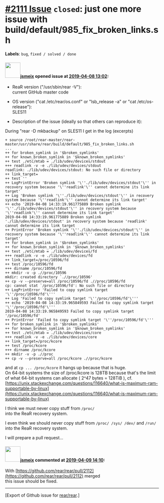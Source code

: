 [\#2111 Issue](https://github.com/rear/rear/issues/2111) `closed`: just one more issue with build/default/985\_fix\_broken\_links.sh
====================================================================================================================================

**Labels**: `bug`, `fixed / solved / done`

#### <img src="https://avatars.githubusercontent.com/u/1788608?u=925fc54e2ce01551392622446ece427f51e2f0ce&v=4" width="50">[jsmeix](https://github.com/jsmeix) opened issue at [2019-04-08 13:02](https://github.com/rear/rear/issues/2111):

-   ReaR version ("/usr/sbin/rear -V"):  
    current GitHub master code

-   OS version ("cat /etc/rear/os.conf" or "lsb\_release -a" or "cat
    /etc/os-release"):  
    SLES11

-   Description of the issue (ideally so that others can reproduce it):

During "rear -D mkbackup" on SLES11 I get in the log (excerpts)

    + source /root/rear-master/rear-master/usr/share/rear/build/default/985_fix_broken_links.sh
    ...
    ++ for broken_symlink in '$broken_symlinks'
    ++ for known_broken_symlink in '$known_broken_symlinks'
    ++ test ./etc/mtab = ./lib/udev/devices/stdout
    +++ readlink -v -e ./lib/udev/devices/stdout
    readlink: ./lib/udev/devices/stdout: No such file or directory
    ++ link_target=
    ++ test ''
    ++ LogPrintError 'Broken symlink '\''./lib/udev/devices/stdout'\'' in recovery system because '\''readlink'\'' cannot determine its link target'
    ++ Log 'Broken symlink '\''./lib/udev/devices/stdout'\'' in recovery system because '\''readlink'\'' cannot determine its link target'
    ++ echo '2019-04-08 14:33:19.961775889 Broken symlink '\''./lib/udev/devices/stdout'\'' in recovery system because '\''readlink'\'' cannot determine its link target'
    2019-04-08 14:33:19.961775889 Broken symlink './lib/udev/devices/stdout' in recovery system because 'readlink' cannot determine its link target
    ++ PrintError 'Broken symlink '\''./lib/udev/devices/stdout'\'' in recovery system because '\''readlink'\'' cannot determine its link target'
    ++ for broken_symlink in '$broken_symlinks'
    ++ for known_broken_symlink in '$known_broken_symlinks'
    ++ test ./etc/mtab = ./lib/udev/devices/fd
    +++ readlink -v -e ./lib/udev/devices/fd
    ++ link_target=/proc/10596/fd
    ++ test /proc/10596/fd
    +++ dirname /proc/10596/fd
    ++ mkdir -v -p .//proc/10596
    mkdir: created directory `.//proc/10596'
    ++ cp -v --preserve=all /proc/10596/fd .//proc/10596/fd
    cp: cannot stat `/proc/10596/fd': No such file or directory
    ++ LogPrintError 'Failed to copy symlink target '\''/proc/10596/fd'\'''
    ++ Log 'Failed to copy symlink target '\''/proc/10596/fd'\'''
    ++ echo '2019-04-08 14:33:19.965849593 Failed to copy symlink target '\''/proc/10596/fd'\'''
    2019-04-08 14:33:19.965849593 Failed to copy symlink target '/proc/10596/fd'
    ++ PrintError 'Failed to copy symlink target '\''/proc/10596/fd'\'''
    ++ for broken_symlink in '$broken_symlinks'
    ++ for known_broken_symlink in '$known_broken_symlinks'
    ++ test ./etc/mtab = ./lib/udev/devices/core
    +++ readlink -v -e ./lib/udev/devices/core
    ++ link_target=/proc/kcore
    ++ test /proc/kcore
    +++ dirname /proc/kcore
    ++ mkdir -v -p .//proc
    ++ cp -v --preserve=all /proc/kcore .//proc/kcore

and at `cp ... /proc/kcore` it hangs up because that is huge.  
On 64-bit systems the size of /proc/kcore is 128TB because that's the
limit  
of what 64-bit systems can allocate ( 2^47 bytes = 128TiB ), cf.  
[https://unix.stackexchange.com/questions/116640/what-is-maximum-ram-supportable-by-linux](https://unix.stackexchange.com/questions/116640/what-is-maximum-ram-supportable-by-linux)

I think we must never copy stuff from `/proc/`  
into the ReaR recovery system.

I even think we should never copy stuff from `/proc/ /sys/ /dev/` and
`/run/`  
into the ReaR recovery system.

I will prepare a pull request...

#### <img src="https://avatars.githubusercontent.com/u/1788608?u=925fc54e2ce01551392622446ece427f51e2f0ce&v=4" width="50">[jsmeix](https://github.com/jsmeix) commented at [2019-04-09 14:10](https://github.com/rear/rear/issues/2111#issuecomment-481268218):

With
[https://github.com/rear/rear/pull/2112](https://github.com/rear/rear/pull/2112)
merged  
this issue should be fixed.

------------------------------------------------------------------------

\[Export of Github issue for
[rear/rear](https://github.com/rear/rear).\]
